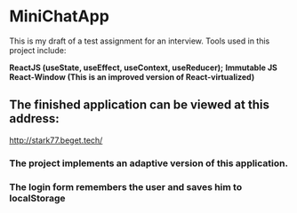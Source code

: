# MiniChatApp

This is my draft of a test assignment for an interview. Tools used in this project include:

**ReactJS (useState, useEffect, useContext, useReducer);**
**Immutable JS**
**React-Window (This is an improved version of React-virtualized)**

## The finished application can be viewed at this address:

http://stark77.beget.tech/

### The project implements an adaptive version of this application.
### The login form remembers the user and saves him to **localStorage**